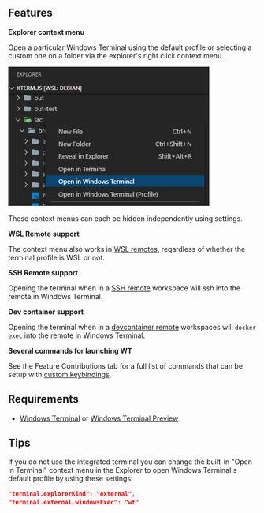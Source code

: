 ## Features

**Explorer context menu**

Open a particular Windows Terminal using the default profile or selecting a custom one on a folder via the explorer's right click context menu.

![Context menu](images/context-menu.png)

These context menus can each be hidden independently using settings.

**WSL Remote support**

The context menu also works in [WSL remotes](https://marketplace.visualstudio.com/items?itemName=ms-vscode-remote.remote-wsl), regardless of whether the terminal profile is WSL or not.

**SSH Remote support**

Opening the terminal when in a [SSH remote](https://marketplace.visualstudio.com/items?itemName=ms-vscode-remote.remote-ssh) workspace will ssh into the remote in Windows Terminal.

**Dev container support**

Opening the terminal when in a [devcontainer remote](https://marketplace.visualstudio.com/items?itemName=ms-vscode-remote.remote-containers) workspaces will `docker exec` into the remote in Windows Terminal.

**Several commands for launching WT**

See the Feature Contributions tab for a full list of commands that can be setup with [custom keybindings](https://code.visualstudio.com/docs/getstarted/keybindings).

## Requirements

- [Windows Terminal](https://www.microsoft.com/en-us/p/windows-terminal/9n0dx20hk701) or [Windows Terminal Preview](https://www.microsoft.com/en-us/p/windows-terminal-preview/9n8g5rfz9xk3)

## Tips

If you do not use the integrated terminal you can change the built-in "Open in Terminal" context menu in the Explorer to open Windows Terminal's default profile by using these settings:

```json
"terminal.explorerKind": "external",
"terminal.external.windowsExec": "wt"
```
